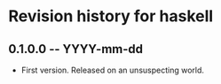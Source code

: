 # Revision history for haskell

## 0.1.0.0  -- YYYY-mm-dd

* First version. Released on an unsuspecting world.
